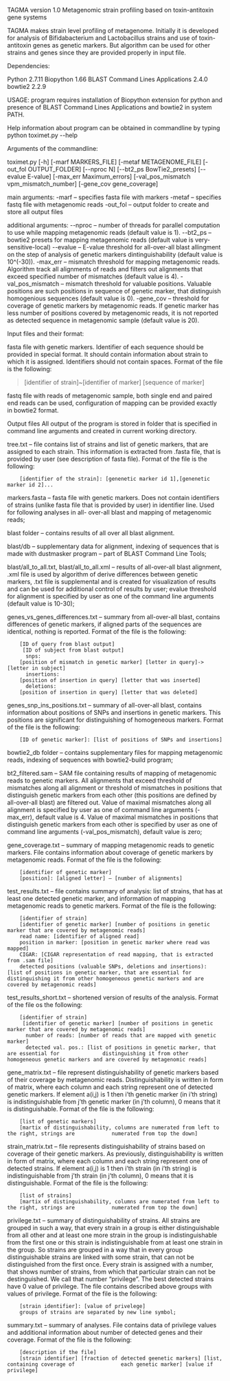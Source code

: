 TAGMA version 1.0
Metagenomic strain profiling based on toxin-antitoxin gene systems


TAGMA makes strain level profiling of metagenome. Initially it is developed for analysis of Bifidabacterium and Lactobacillus strains and use of toxin-antitoxin genes as genetic markers. But algorithm can be used for other strains and genes since they are provided properly in input file.

Dependencies:

Python 2.7.11
Biopython 1.66
BLAST Command Lines Applications 2.4.0
bowtie2 2.2.9

USAGE:
program requires installation of Biopython extension for python and presence of BLAST Command Lines Applications and bowtie2 in system PATH.

Help information about program can be obtained in commandline by typing
python toximet.py --help

Arguments of the commandline:

toximet.py [-h] [-marf MARKERS_FILE] [-metaf METAGENOME_FILE]
                  [-out_fol OUTPUT_FOLDER] [--nproc N]
                  [--bt2_ps BowTie2_presets] [--evalue E-value]
                  [-max_err Maximum_errors]
                  [-val_pos_mismatch vpm_mismatch_number]
                  [-gene_cov gene_coverage]

main arguments:
-marf – specifies fasta file with markers
-metaf – specifies fastq file with metagenomic reads
-out_fol – output folder to create and store all output files

additional arguments:
--nproc – number of threads for parallel computation to use while mapping metagenomic reads (default value is 1).
--bt2_ps – bowtie2 presets for mapping metagenomic reads (default value is very-sensitive-local)
--evalue – E-value threshold for all-over-all blast allingment on the step of analysis of genetic markers dintinguishability (default value is 10^(-30)).
-max_err – mismatch threshold for mapping metagenomic reads. Algorithm track all alignments of reads and filters out alignments that exceed specified number of mismatches (default value is 4).
-val_pos_mismatch – mismatch threshold for valuable positions. Valuable positions are such positions in sequence of genetic marker, that distinguish homogenious sequences (default value is 0).
-gene_cov – threshold for coverage of genetic markers by metagenomic reads. If genetic marker has less number of positions covered by metagenomic reads, it is not reported as detected sequence in metagenomic sample (default value is 20).


Input files and their format:

fasta file with genetic markers. Identifier of each sequence should be provided in special format. It should contain information about strain to which it is assigned. Identifiers should not contain spaces.
Format of the file is the following:

>[identifier of strain]~[identifier of marker]
[sequence of marker] 

fastq file with reads of 
metagenomic sample, both single end and paired end reads can be used, configuration of mapping can be provided exactly in bowtie2 format.

Output files
All output of the program is stored in folder that is specified in command line arguments and created in current working directory.

tree.txt – file contains list of strains and list of genetic markers, that are assigned to each strain. 			This information is extracted from .fasta file, that is provided by user (see description of 		fasta file). Format of the file is the following:

		[identifier of the strain]: [genenetic marker id 1],[genenetic marker id 2]...

markers.fasta – fasta file with genetic markers. Does not contain identifiers of strains (unlike 			fasta file that is provided by user) in identifier line. Used for following analyses in all-			over-all blast and mapping of metagenomic reads;

blast folder – contains results of all over all blast alignment. 

blast/db – supplementary data for alignment, indexing of sequences that is made with 				dustmasker program – part of BLAST Command Line Tools;

blast/all_to_all.txt,  blast/all_to_all.xml – results of all-over-all blast alignment, .xml file is used 		by algorithm of derive differences between genetic markers, .txt file is supplemental and 		is created for visualization of results and can be used for additional control of results by 			user; evalue threshold for alignment is specified by user as one of the command line 			arguments (default value is 10-30);

genes_vs_genes_differences.txt – summary from all-over-all blast, contains differences of 			genetic markers, if aligned parts of the sequences are identical, nothing is reported. 			Format of the file is the following:

		[ID of query from blast output]
		 [ID of subject from blast output]
		  snps:
		[position of mismatch in genetic marker] [letter in query]->[letter in subject]
		  insertions:
		[position of insertion in query] [letter that was inserted]
		  deletions:
		[position of insertion in query] [letter that was deleted]

genes_snp_ins_positions.txt – summary of all-over-all blast, contains information about 				positions of SNPs and insertions in genetic markers. This positions are significant for 			distinguishing of homogeneous markers. Format of the file is the following:

		[ID of genetic marker]: [list of positions of SNPs and insertions]
	
bowtie2_db folder – contains supplementary files for mapping metagenomic reads, indexing 			of sequences with bowtie2-build program;

bt2_filtered.sam – SAM file containing results of mapping of metagenomic reads to genetic 			markers. All alignments that exceed threshold of mismatches along all alignment or 			threshold of mismatches in positions that distinguish genetic markers from each other 			(this positions are defined by all-over-all blast) are filtered out. Value of maximal 			mismatches along all alignment is specified by user as one of command line arguments 			(-max_err), default value is 4.  Value of maximal mismatches in positions that 				distinguish genetic markers from each other is specified by user as one of command line 		arguments (-val_pos_mismatch), default value is zero;

gene_coverage.txt – summary of mapping metagenomic reads to genetic markers. File contains 			information about coverage of genetic markers by metagenomic reads. Format of the file 		is the following:

		[identifier of genetic marker]
		[position]: [aligned letter] – [number of alignments]

test_results.txt – file contains summary of analysis: list of strains, that has at least one detected 			genetic marker, and information of mapping metagenomic reads to genetic markers. 			Format of the file is the following:

		[identifier of strain]
		[identifier of genetic marker] [number of positions in genetic marker that are covered by metagenomic reads]
		read name: [identifier of aligned read]
		position in marker: [position in genetic marker where read was mapped]
		CIGAR: [CIGAR representation of read mapping, that is extracted from .sam file]
		detected positions (valuable SNPs, deletions and insertions): [list of positions in genetic marker, that are essential for distinguishing it from other homogeneous genetic markers and are covered by metagenomic reads]

test_results_short.txt – shortened version of results of the analysis. Format of the file os the 			following:

		[identifier of strain]
		 [identifier of genetic marker] [number of positions in genetic marker that are covered by metagenomic reads]
		  number of reads: [number of reads that are mapped with genetic marker]
		  detected val. pos.: [list of positions in genetic marker, that are essential for 				distinguishing it from other homogeneous genetic markers and are covered by metagenomic reads]

gene_matrix.txt – file represent distinguishability of genetic markers based of their coverage by 		metagenomic reads.  Distinguishability is written in form of matrix, where each column 			and each string represent one of detected genetic markers. If element a(i,j) is 1 then i’th 			genetic marker (in i’th string) is indistinguishable from j’th genetic marker (in j’th 			column), 0 means that it is distinguishable. Format of the file is the following:

		[list of genetic markers]
		[martix of distinguishability, columns are numerated from left to the right, strings are 			numerated from top the down]

strain_matrix.txt – file represents distinguishability of strains based on coverage of their genetic 		markers. As previously, distinguishability is written in form of matrix, where each 			column and each string represent one of detected strains. If element a(i,j) is 1 then i’th 			strain (in i’th string) is indistinguishable from j’th strain (in j’th column), 0 means that it 		is distinguishable. Format of the file is the following:

		[list of strains]
		[martix of distinguishability, columns are numerated from left to the right, strings are 			numerated from top the down]

privilege.txt – summary of distinguishability of strains. All strains are grouped in such a way, 			that every strain in a group is either distinguishable from all other and at least one more 			strain in the group is indistinguishable from the first one or this strain is 					indistinguishable from at least one strain in the group. So strains are grouped in a way 			that in every group distinguishable strains are linked with some strain, that can not be 			distinguished from the first once. Every strain is assigned with a number, that shows 			number of strains, from which that particular strain can not be destinguished. We call 			that number “privilege”. The best detected strains have 0 value of privilege. The file 			contains described above groups with values of privilege. Format of the file is the 			following: 

		[strain identifier]: [value of privelege]
		groups of strains are separated by new line symbol;

summary.txt – summary of analyses. File contains data of privilege values and additional 			information about number of detected genes and their coverage. Format of the file is the 		following:

		[description if the file]
		[strain identifier] [fraction of detected geenetic markers] [list, containing coverage of 				each genetic marker] [value if privilege]
